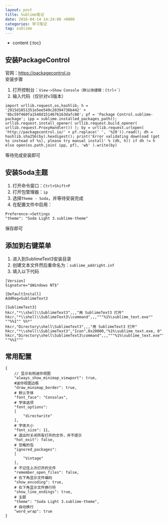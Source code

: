 ```yaml
---
layout: post
title: Sublime笔记
date: 2016-04-14 14:24:08 +0800
categories: 学习笔记
tag: sublime
---
```


* content
{:toc}


## 安装PackageControl
官网：<https://packagecontrol.io><br>
安装步骤<br>
1. 打开控制台：```View->Show Console（默认快捷键：Ctrl+`）```
2. 输入代码（仅针对v3版本）
```
import urllib.request,os,hashlib; h = '2915d1851351e5ee549c20394736b442' + '8bc59f460fa1548d1514676163dafc88'; pf = 'Package Control.sublime-package'; ipp = sublime.installed_packages_path(); urllib.request.install_opener( urllib.request.build_opener( urllib.request.ProxyHandler()) ); by = urllib.request.urlopen( 'http://packagecontrol.io/' + pf.replace(' ', '%20')).read(); dh = hashlib.sha256(by).hexdigest(); print('Error validating download (got %s instead of %s), please try manual install' % (dh, h)) if dh != h else open(os.path.join( ipp, pf), 'wb' ).write(by)
```
等待完成安装即可

## 安装Soda主题
1. 打开命令窗口：```Ctrl+Shift+P```
2. 打开包管理器：```ip```
3. 选择```Theme - Soda```，并等待安装完成
4. 在配置文件中启用：
```
Preference->Settings
"theme": "Soda Light 3.sublime-theme"
```
保存即可

## 添加到右键菜单
1. 进入到SublimeText3安装目录
2. 创建文本文件然后重命名为：```sublime_addright.inf```
3. 填入以下代码

```
[Version]
Signature="$Windows NT$"

[DefaultInstall]
AddReg=SublimeText3

[SublimeText3]
hkcr,"*\\shell\\SublimeText3",,,"用 SublimeText3 打开"
hkcr,"*\\shell\\SublimeText3\\command",,,"""%1%\sublime_text.exe"" ""%%1"" %%*"
hkcr,"Directory\shell\SublimeText3",,,"用 SublimeText3 打开"
hkcr,"*\\shell\\SublimeText3","Icon",0x20000,"%1%\sublime_text.exe, 0"
hkcr,"Directory\shell\SublimeText3\command",,,"""%1%\sublime_text.exe"" ""%%1"""
```

## 常用配置
```
{
	// 显示右侧迷你视图
	"always_show_minimap_viewport": true,
	#迷你视图边框
	"draw_minimap_border": true,
	# 默认字体
	"font_face": "Consolas",
	# 字体选项
	"font_options":
	[
		"directwrite"
	],
	# 字体大小
	"font_size": 11,
	# 退出时关闭所有打开的文件，并不提示
	"hot_exit": false,
	# 忽略的包
	"ignored_packages":
	[
		"Vintage"
	],
	# 不记住上次打开的文件
	"remember_open_files": false,
	# 右下角显示文件编码
	"show_encoding": true,
	# 右下角显示文件换行符
	"show_line_endings": true,
	# 主题
	"theme": "Soda Light 3.sublime-theme",
	# 自动换行
	"word_wrap": true
}
```